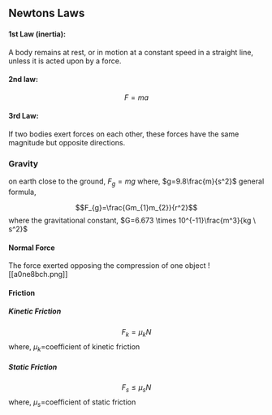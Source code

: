 ## Newtons Laws
#### 1st Law (inertia):  
A body remains at rest, or in motion at a constant speed in a straight line, unless it is acted upon by a force.

#### 2nd law: 
$$F=ma$$
#### 3rd Law:
If two bodies exert forces on each other, these forces have the same magnitude but opposite directions.

### Gravity
on earth close to the ground,
$F_{g}=mg$
where,
$g=9.8\frac{m}{s^2}$
general formula,

$$F_{g}=\frac{Gm_{1}m_{2}}{r^2}$$
where the gravitational constant, $G=6.673 \times 10^{-11}\frac{m^3}{kg \ s^2}$

#### Normal Force
The force exerted opposing the compression of one object ![[a0ne8bch.png]]

#### Friction
##### Kinetic Friction
$$F_{k}=\mu_{k}N$$
where, $\mu_{k}$=coefficient of kinetic friction
##### Static Friction
$$F_{s} \leq \mu_{s}N$$where, $\mu_{s}$=coefficient of static friction

